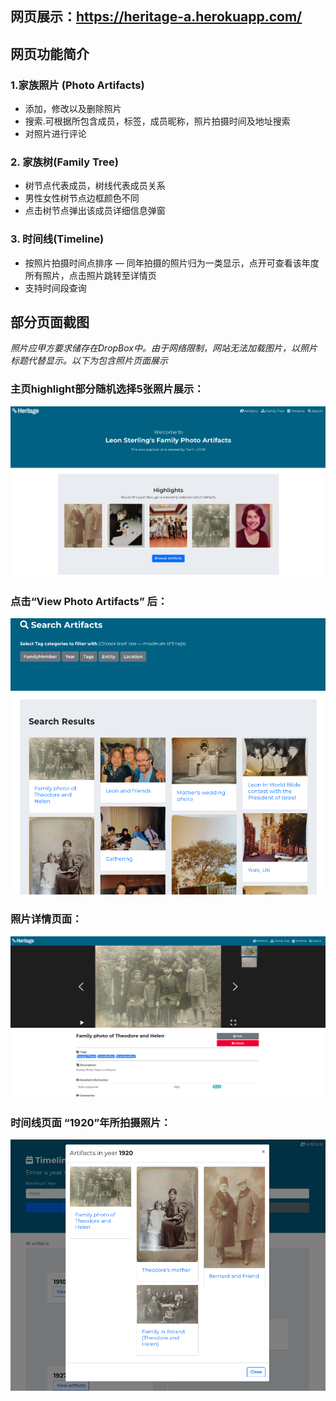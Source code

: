 ## 网页展示：https://heritage-a.herokuapp.com/

## 网页功能简介
### 1.家族照片 (Photo Artifacts)
- 添加，修改以及删除照片
- 搜索.可根据所包含成员，标签，成员昵称，照片拍摄时间及地址搜索
- 对照片进行评论

### 2. 家族树(Family Tree)
- 树节点代表成员，树线代表成员关系
- 男性女性树节点边框颜色不同
- 点击树节点弹出该成员详细信息弹窗

### 3. 时间线(Timeline)
- 按照片拍摄时间点排序
— 同年拍摄的照片归为一类显示，点开可查看该年度所有照片，点击照片跳转至详情页
- 支持时间段查询

## 部分页面截图
*照片应甲方要求储存在DropBox中。由于网络限制，网站无法加载图片，以照片标题代替显示。以下为包含照片页面展示*
### 主页highlight部分随机选择5张照片展示：
![alt text](https://github.com/leyiao/Heritage-react/blob/master/%E9%83%A8%E5%88%86%E9%A1%B5%E9%9D%A2%E6%88%AA%E5%9B%BE/homepage-highlight.png)

### 点击“View Photo Artifacts” 后：
![alt text](https://github.com/leyiao/Heritage-react/blob/master/%E9%83%A8%E5%88%86%E9%A1%B5%E9%9D%A2%E6%88%AA%E5%9B%BE/all-artifacts.png)


### 照片详情页面：
![alt text](https://github.com/leyiao/Heritage-react/blob/master/%E9%83%A8%E5%88%86%E9%A1%B5%E9%9D%A2%E6%88%AA%E5%9B%BE/artifact-details.png)

### 时间线页面 “1920”年所拍摄照片：
![alt text](https://github.com/leyiao/Heritage-react/blob/master/%E9%83%A8%E5%88%86%E9%A1%B5%E9%9D%A2%E6%88%AA%E5%9B%BE/timeline-detail.png)
